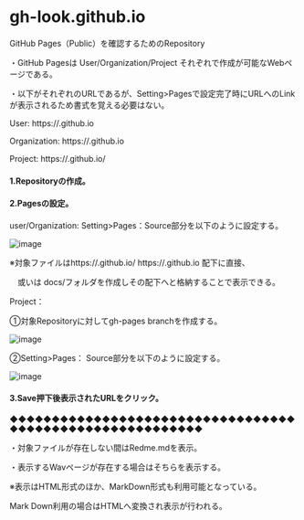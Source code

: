 # gh-look.github.io
GitHub Pages（Public）を確認するためのRepository

・GitHub Pagesは User/Organization/Project それぞれで作成が可能なWebページである。

・以下がそれぞれのURLであるが、Setting>Pagesで設定完了時にURLへのLinkが表示されるため書式を覚える必要はない。

User: https://<usename>.github.io

Organization: https://<Organization>.github.io

Project: https://<username>.github.io/<repository>

#### 1.Repositoryの作成。

#### 2.Pagesの設定。

user/Organization: Setting>Pages：Source部分を以下のように設定する。

![image](https://user-images.githubusercontent.com/85093305/130390293-dbaa0d20-945d-4135-b844-7d960b511906.png)

※対象ファイルはhttps://<usename>.github.io/ https://<Organization>.github.io 配下に直接、

　或いは docs/フォルダを作成しその配下へと格納することで表示できる。

Project：

①対象Repositoryに対してgh-pages branchを作成する。

![image](https://user-images.githubusercontent.com/85093305/130390876-5c0d61c1-5e1f-4b4a-9112-7e9ba548cd89.png)

②Setting>Pages： Source部分を以下のように設定する。

![image](https://user-images.githubusercontent.com/85093305/130391022-20dd66c8-c7df-4386-b07c-56005e1a6673.png)

#### 3.Save押下後表示されたURLをクリック。

◆◆◆◆◆◆◆◆◆◆◆◆◆◆◆◆◆◆◆◆◆◆◆◆◆◆◆◆◆◆◆◆◆◆◆◆◆◆◆◆◆◆◆◆◆◆◆◆◆◆◆◆◆◆◆◆◆

・対象ファイルが存在しない間はRedme.mdを表示。

・表示するWavページが存在する場合はそちらを表示する。

※表示はHTML形式のほか、MarkDown形式も利用可能となっている。

  Mark Down利用の場合はHTMLへ変換され表示が行われる。
